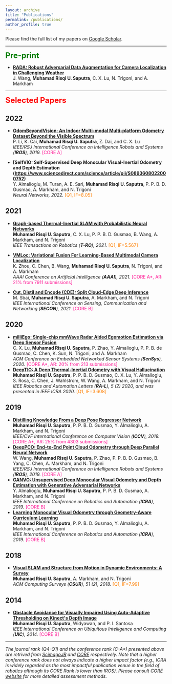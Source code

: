 ```yaml
---
layout: archive
title: "Publications"
permalink: /publications/
author_profile: true
---
```

Please find the full list of my papers on [Google Scholar](https://scholar.google.com/citations?user=7wZkVT8AAAAJ&hl=en).

------
<font size="5" color="green"><b>Pre-print</b></font>

- <b>[RADA: Robust Adversarial Data Augmentation for Camera Localization in Challenging Weather](https://arxiv.org/abs/2112.02469) </b> 
<br>  J. Wang, <b>Muhamad Risqi U. Saputra</b>, C. X. Lu, N. Trigoni, and A. Markham <br>

------
<font size="5" color="red"><b>Selected Papers</b></font>

2022
----
- <b>[OdomBeyondVision: An Indoor Multi-modal Multi-platform Odometry Dataset Beyond the Visible Spectrum](https://arxiv.org/pdf/2206.01589.pdf)</b> 
<br>  P. Li, K. Cai, <b>Muhamad Risqi U. Saputra</b>, Z. Dai, and C. X. Lu <br>
<i> IEEE/RSJ International Conference on Intelligence Robots and Systems (<b>IROS</b>), 2019. </i> <font color="#FF1493">[CORE A]</font>

- <b>[SelfVIO: Self-Supervised Deep Monocular Visual-Inertial Odometry and Depth Estimation (https://www.sciencedirect.com/science/article/pii/S0893608022000752) </b> 
<br>  Y. Almalioglu, M. Turan, A. E. Sari, <b>Muhamad Risqi U. Saputra</b>, P. P. B. D. Gusmao, A. Markham, and N. Trigoni <br>
<i> Neural Networks, 2022. </i> <font color="#FF7F00">[Q1, IF=8.05]</font>


2021
----
- <b>[Graph-based Thermal-Inertial SLAM with Probabilistic Neural Networks](https://arxiv.org/abs/2104.07196) </b> 
<br><b>Muhamad Risqi U. Saputra</b>, C. X. Lu, P. P. B. D. Gusmao, B. Wang, A. Markham, and N. Trigoni <br>
<i> IEEE Transactions on Robotics (<b>T-RO</b>), 2021. </i> <font color="#FF7F00">[Q1, IF=5.567]</font>

- <b>[VMLoc: Variational Fusion For Learning-Based Multimodal Camera Localization](https://risqiutama.github.io/publication/vmloc_2021) </b> 
<br> K. Zhou, C. Chen, B. Wang, <b>Muhamad Risqi U. Saputra</b>, N. Trigoni, and A. Markham <br>
<i> AAAI Conference on Artificial Intelligence (<b>AAAI</b>), 2021. </i> <font color="#FF1493">[CORE A*, AR: 21% from 7911 submissions]</font>

- <b>[Cut, Distil and Encode (CDE): Split Cloud-Edge  Deep Inference](https://risqiutama.github.io/publication/cde_2021) </b> 
<br> M. Sbai, <b>Muhamad Risqi U. Saputra</b>, A. Markham, and N. Trigoni <br>
<i> IEEE International Conference on Sensing, Communication and Networking  (<b>SECON</b>), 2021. </i> <font color="#FF1493">[CORE B]</font>

2020
----
- <b>[milliEgo: Single-chip mmWave Radar Aided Egomotion Estimation via Deep Sensor Fusion](https://risqiutama.github.io/publication/milliego_2020) </b> 
<br> C. X. Lu, <b>Muhamad Risqi U. Saputra</b>, P. Zhao, Y. Almalioglu, P. P. B. de Gusmao, C. Chen, K. Sun, N. Trigoni, and A. Markham <br>
<i> ACM Conference on Embedded Networked Sensor Systems (<b>SenSys</b>), 2020. </i> <font color="#FF1493">[CORE A*, AR: 20% from 213 submissions]</font>
- <b>[DeepTIO: A Deep Thermal-Inertial Odometry with Visual Hallucination](https://risqiutama.github.io/publication/deeptio_ral_2020) </b> 
<br> <b>Muhamad Risqi U. Saputra</b>, P. P. B. D. Gusmao, C. X. Lu, Y. Almalioglu, S. Rosa, C. Chen, J. Wahlstrom, W. Wang, A. Markham, and N. Trigoni <br>
<i> IEEE Robotics and Automation Letters (<b>RA-L</b>), 5 (2) 2020, and was presented in IEEE ICRA 2020. </i> <font color="#FF7F00">[Q1, IF=3.608]</font> 

2019
----
- <b>[Distilling Knowledge From a Deep Pose Regressor Network](https://risqiutama.github.io/publication/iccv_2019) </b> 
<br> <b>Muhamad Risqi U. Saputra</b>, P. P. B. D. Gusmao, Y. Almalioglu, A. Markham, and N. Trigoni <br>
<i> IEEE/CVF International Conference on Computer Vision (<b>ICCV</b>), 2019. </i> <font color="#FF1493">[CORE A*, AR: 25% from 4303 submissions]</font>
- <b>[DeepPCO: End-to-End Point Cloud Odometry through Deep Parallel Neural Network](https://risqiutama.github.io/publication/deeppco_iros_2019) </b> 
<br> W. Wang, <b>Muhamad Risqi U. Saputra</b>, P. Zhao, P. P. B. D. Gusmao, B. Yang, C. Chen, A. Markham, and N. Trigoni <br>
<i> IEEE/RSJ International Conference on Intelligence Robots and Systems (<b>IROS</b>), 2019. </i> <font color="#FF1493">[CORE A]</font>
- <b>[GANVO: Unsupervised Deep Monocular Visual Odometry and Depth Estimation with Generative Adversarial Networks](https://risqiutama.github.io/publication/ganvo_icra_2019) </b> 
<br>  Y. Almalioglu, <b>Muhamad Risqi U. Saputra</b>, P. P. B. D. Gusmao, A. Markham, and N. Trigoni <br>
<i> IEEE International Conference on Robotics and Automation (<b>ICRA</b>), 2019. </i> <font color="#FF1493">[CORE B]</font>
- <b>[Learning Monocular Visual Odometry through Geometry-Aware Curriculum Learning](https://risqiutama.github.io/publication/clvo_icra_2019) </b> 
<br> <b>Muhamad Risqi U. Saputra</b>, P. P. B. D. Gusmao, Y. Almalioglu, A. Markham, and N. Trigoni <br>
<i> IEEE International Conference on Robotics and Automation (<b>ICRA</b>), 2019. </i> <font color="#FF1493">[CORE B]</font>

2018
----
- <b>[Visual SLAM and Structure from Motion in Dynamic Environments: A Survey](https://risqiutama.github.io/publication/csur_2018) </b> 
<br> <b>Muhamad Risqi U. Saputra</b>, A. Markham, and N. Trigoni <br>
<i> ACM Computing Surveys (<b>CSUR</b>), 51 (2), 2018. </i> <font color="#FF7F00">[Q1, IF=7.99]</font> 

2014
----
- <b>[Obstacle Avoidance for Visually Impaired Using Auto-Adaptive Thresholding on Kinect's Depth Image](https://risqiutama.github.io/publication/uic_2014) </b> 
<br> <b>Muhamad Risqi U. Saputra</b>, Widyawan, and P. I. Santosa <br>
<i> IEEE International Conference on Ubiquitous Intelligence and Computing (<b>UIC</b>), 2014. </i> <font color="#FF1493">[CORE B]</font>

-----
_The journal rank (Q4-Q1) and the conference rank (C-A*) presented above are retrived from [ScimagoJR](https://www.scimagojr.com/) and [CORE](http://portal.core.edu.au/conf-ranks/) respectively. Note that a higher conference rank does not always indicate a higher impact factor (e.g., ICRA is widely regarded as the most impactful publication venue in the field of [robotics](https://scholar.google.com/citations?view_op=top_venues&hl=en&vq=eng_robotics) although its CORE Rank is lower than IROS). Please consult [CORE website](http://www.core.edu.au/conference-portal) for more detailed assessment methods._
